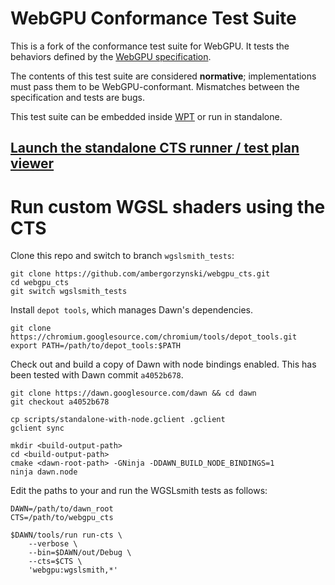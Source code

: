 # WebGPU Conformance Test Suite

This is a fork of the conformance test suite for WebGPU.
It tests the behaviors defined by the [WebGPU specification](https://gpuweb.github.io/gpuweb/).

The contents of this test suite are considered **normative**; implementations must pass
them to be WebGPU-conformant. Mismatches between the specification and tests are bugs.

This test suite can be embedded inside [WPT](https://github.com/web-platform-tests/wpt) or run in standalone.

## [Launch the standalone CTS runner / test plan viewer](https://gpuweb.github.io/cts/standalone/)

# Run custom WGSL shaders using the CTS

Clone this repo and switch to branch `wgslsmith_tests`:
```$
git clone https://github.com/ambergorzynski/webgpu_cts.git
cd webgpu_cts
git switch wgslsmith_tests
```

Install `depot tools`, which manages Dawn's dependencies.
```$
git clone https://chromium.googlesource.com/chromium/tools/depot_tools.git
export PATH=/path/to/depot_tools:$PATH
```

Check out and build a copy of Dawn with node bindings enabled. This has been tested with Dawn commit `a4052b678`.
```$
git clone https://dawn.googlesource.com/dawn && cd dawn
git checkout a4052b678

cp scripts/standalone-with-node.gclient .gclient
gclient sync

mkdir <build-output-path>
cd <build-output-path>
cmake <dawn-root-path> -GNinja -DDAWN_BUILD_NODE_BINDINGS=1
ninja dawn.node
```

Edit the paths to your and run the WGSLsmith tests as follows:
```$
DAWN=/path/to/dawn_root
CTS=/path/to/webgpu_cts

$DAWN/tools/run run-cts \
    --verbose \
    --bin=$DAWN/out/Debug \
    --cts=$CTS \
    'webgpu:wgslsmith,*'
```